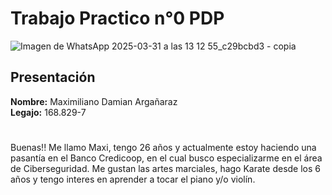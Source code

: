 # Trabajo Practico n°0 PDP

![Imagen de WhatsApp 2025-03-31 a las 13 12 55_c29bcbd3 - copia](https://github.com/user-attachments/assets/1c885144-18c8-49d0-85fb-1daea265410e)

## Presentación
**Nombre:** Maximiliano Damian Argañaraz  
**Legajo:** 168.829-7

#
Buenas!! Me llamo Maxi, tengo 26 años y actualmente estoy haciendo una pasantía en el Banco Credicoop, en el cual busco especializarme en el área de Ciberseguridad.
Me gustan las artes marciales, hago Karate desde los 6 años y tengo interes en aprender a tocar el piano y/o violín.
